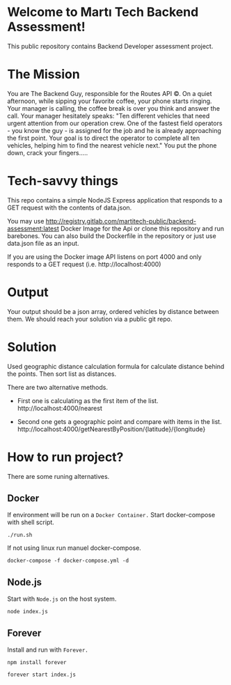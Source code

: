 # Welcome to Martı Tech Backend Assessment!

This public repository contains Backend Developer assessment project. 

# The Mission

You are The Backend Guy, responsible for the Routes API ©. On a quiet afternoon, while sipping your favorite coffee, your phone starts ringing. Your manager is calling, the coffee break is over you think and answer the call. 
Your manager hesitately speaks: 
"Ten different vehicles that need urgent attention from our operation crew. One of the fastest field operators - you know the guy - is assigned for the job and he is already approaching the first point. Your goal is to direct the operator to complete all ten vehicles, helping him to find the nearest vehicle next."
You put the phone down, crack your fingers.....

# Tech-savvy things
This repo contains a simple NodeJS Express application that responds to a GET request with the contents of data.json. 

You may use http://registry.gitlab.com/martitech-public/backend-assessment:latest Docker Image for the Api or clone this repository and run barebones. You can also build the Dockerfile in the repository or just use data.json file as an input.

If you are using the Docker image API listens on port 4000 and only responds to a GET request (i.e. http://localhost:4000)

# Output
Your output should be a json array, ordered vehicles by distance between them. 
We should reach your solution via a public git repo.

# Solution
Used geographic distance calculation formula for calculate distance behind the points. Then sort list as distances.

There are two alternative methods.

* First one is calculating as the first item of the list. http://localhost:4000/nearest

* Second one gets a geographic point and compare with items in the list. http://localhost:4000/getNearestByPosition/{latitude}/{longitude}



# How to run project?
There are some runing alternatives.
## Docker
If environment will be run on a `Docker Container.` Start docker-compose with shell script.
```
./run.sh
```

If not using linux run manuel docker-compose.
```
docker-compose -f docker-compose.yml -d
```
## Node.js
Start with `Node.js` on the host system.
```
node index.js
```
## Forever
Install and run with `Forever.`
```
npm install forever

forever start index.js
```
